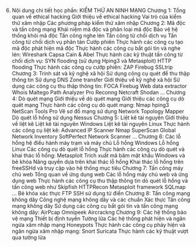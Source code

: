 6. Nội dung chi tiết học phần: KIỂM THỬ AN NINH MẠNG
Chương 1: Tổng quan về ethical hacking Giới thiệu về ethical hacking Vai trò của kiểm thử xâm nhập Các phương pháp kiểm thử xâm nhập
Chương 2: Mã độc và tấn công mạng Khái niệm mã độc và phân loại mã độc Bảo vệ hệ thống khỏi mã độc Tấn công nghe lén Tấn công từ chối dịch vụ Tấn công từ chối dịch vụ phân tán Cướp phiên Thực hành các công cụ tạo mã độc phát hiện mã độc Thực hành các công cụ bắt gói tin và nghe lén: Wireshark Capsa
Cain & Abel Thực hành các kỹ thuật tấn công từ chối dịch vụ: SYN flooding (sử
dụng Hping3 và Metasploit) HTTP flooding Thực hành các công cụ cướp phiên: ZAP Firebug SSLtrip
Chương 3: Trinh sát và kỹ nghệ xã hội Sử dụng công cụ quét để thu thập thông tin Sử dụng DNS Zone transfer Giới thiệu về kỹ nghệ xã hội Sử dụng các công cụ thu thập thông tin: FOCA Firebug Web data
extractor Whois Maltego Path Analyzer Pro Reconng Netcraft
Shodan \...
Chương 4: Dò quét mạng Giới thiệu về dò quét mạng Giới thiệu các công cụ dò quét mạng Thực hành các công cụ dò quét mạng: Nmap hping3 NetScan Tools Pro Vẽ sơ đồ mạng sử dụng Network Topology Mapper Dò quét lỗ hổng sử dụng Nessus
Chương 5: Liệt kê tài nguyên Giới thiệu về liệt kê Liệt kê tài nguyên Windows Liệt kê tài nguyên Linux Thực hành các công cụ liệt kê: Advanced IP Scanner Nmap SuperScan
Global Network Inventory SoftPerfect Network Scanner \...
Chương 6: Các lỗ hổng hệ điều hành máy trạm và máy chủ Lỗ hổng Windows Lỗ hổng Linux Các công cụ dò quét lỗ hổng Thực hành các công cụ dò quét và khai thác lỗ hổng: Metasploit Trích xuất mã băm mật khẩu Windows và bẻ khóa Nâng quyền dựa trên khai thác lỗ hổng Khai thác lỗ hổng trên freeSSHd và truy cập vào hệ thống mục tiêu
Chương 7: Tấn công máy chủ web Tổng quan về ứng dụng web Các lỗ hổng máy chủ web và ứng dụng web Thực hành các công cụ thu thập thông tin dò quét lỗ hổng và tấn
công web như Skipfish HTTPRecon Metasploit framework SQLmap \... Bẻ khóa xác thực FTP SSH sử dụng từ điển
Chương 8: Tấn công mạng không dây Công nghệ mạng không dây và các chuẩn Xác thực Tấn công mạng không dây Sử dụng các công cụ bắt gói tin và tấn công mạng không dây: AirPcap
Omnipeek Aircrackng
Chương 9: Các hệ thống bảo vệ mạng Thiết bị định tuyến Tường lửa Các hệ thống phát hiện và ngăn ngừa xâm nhập mạng Honeypots Thực hành các công cụ pháy hiện và ngăn ngừa xâm nhập mạng: Snort
Suricata Thực hành các kỹ thuật vượt qua tường lửa
